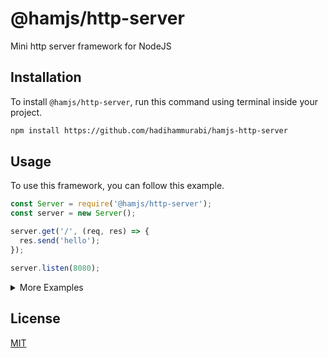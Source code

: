 # @hamjs/http-server
Mini http server framework for NodeJS

## Installation
To install `@hamjs/http-server`, run this command using terminal inside your project.
```bash
npm install https://github.com/hadihammurabi/hamjs-http-server
```

## Usage
To use this framework, you can follow this example.
```javascript
const Server = require('@hamjs/http-server');
const server = new Server();

server.get('/', (req, res) => {
  res.send('hello');
});

server.listen(8080);
```

<details><summary>More Examples</summary>
You can see more examples <a href="./examples">here</a>.
</details>

## License
[MIT](./LICENSE)
